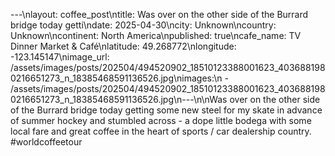 ---\nlayout: coffee_post\ntitle: Was over on the other side of the Burrard bridge today getti\ndate: 2025-04-30\ncity: Unknown\ncountry: Unknown\ncontinent: North America\npublished: true\ncafe_name: TV Dinner Market & Café\nlatitude: 49.268772\nlongitude: -123.145147\nimage_url: /assets/images/posts/202504/494520902_18510123388001623_4036881980216651273_n_18385468591136526.jpg\nimages:\n  - /assets/images/posts/202504/494520902_18510123388001623_4036881980216651273_n_18385468591136526.jpg\n---\n\nWas over on the other side of the Burrard bridge today getting some new steel for my skate in advance of summer hockey and stumbled across - a dope little bodega with some local fare and great coffee in the heart of sports / car dealership country. #worldcoffeetour